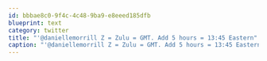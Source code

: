 ```yaml
---
id: bbbae8c0-9f4c-4c48-9ba9-e8eeed185dfb
blueprint: text
category: twitter
title: "'@daniellemorrill Z = Zulu = GMT. Add 5 hours = 13:45 Eastern"
caption: "'@daniellemorrill Z = Zulu = GMT. Add 5 hours = 13:45 Eastern"
---
```

